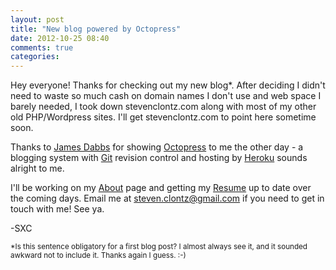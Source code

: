 ```yaml
---
layout: post
title: "New blog powered by Octopress"
date: 2012-10-25 08:40
comments: true
categories: 
---
```


Hey everyone! Thanks for checking out my new blog*. After deciding I didn't need to waste so much cash on domain names I don't use and web space I barely needed, I took down stevenclontz.com along with most of my other old PHP/Wordpress sites. I'll get stevenclontz.com to point here sometime soon.

Thanks to [James Dabbs](http://jdabbs.com) for showing [Octopress](http://octopress.org/) to me the other day - a blogging system with [Git](http://git-scm.com/) revision control and hosting by [Heroku](http://heroku.com) sounds alright to me.

I'll be working on my [About](/about/) page and getting my [Resume](/about/resume/) up to date over the coming days.  Email me at <steven.clontz@gmail.com> if you need to get in touch with me! See ya.

-SXC

<small>*Is this sentence obligatory for a first blog post? I almost always see it, and it sounded awkward not to include it. Thanks again I guess. :-)</small>